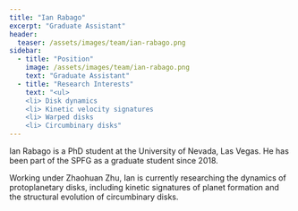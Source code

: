 ```yaml
---
title: "Ian Rabago"
excerpt: "Graduate Assistant"
header:
  teaser: /assets/images/team/ian-rabago.png
sidebar:
  - title: "Position"
    image: /assets/images/team/ian-rabago.png
    text: "Graduate Assistant"
  - title: "Research Interests"
    text: "<ul>
    <li> Disk dynamics
    <li> Kinetic velocity signatures
    <li> Warped disks
    <li> Circumbinary disks"
---
```


Ian Rabago is a PhD student at the University of Nevada, Las Vegas. He has been part of the SPFG as a graduate student since 2018.

Working under Zhaohuan Zhu, Ian is currently researching the dynamics of protoplanetary disks, including kinetic signatures of planet formation and the structural evolution of circumbinary disks. 
